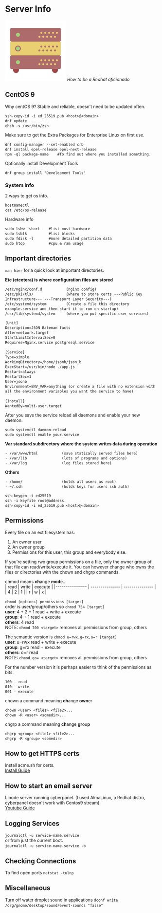 # Server Info 
![Server Info](./svgs/servers.svg "Server Info")
*How to be a Redhat aficionado*

## CentOS 9
Why centOS 9? Stable and reliable, doesn't need to be updated often.  

    ssh-copy-id -i ed_25519.pub <host>@<domain>  
    dnf update
    chsh -s /usr/bin/zsh

Make sure to get the Extra Packages for Enterprise Linux on first use.

    dnf config-manager --set-enabled crb
    dnf install epel-release epel-next-release
    rpm -ql package-name    #To find out where you installed something.

Optionally install Development Tools

    dnf group install "Development Tools"

### System Info 
2 ways to get os info. 

    hostnamectl
    cat /etc/os-release
    
Hardware info

    sudo lshw -short    #list most hardware  
    sudo lsblk          #list blocks  
    sudo fdisk -l       #more detailed partition data  
    sudo htop           #cpu & ram usage

## Important directories

`man hier` for a quick look at important directories.

**Etc (etcetera) is where configuration files are stored**

```
/etc/nginx/conf.d           (nginx config)
/etc/pki/tls/               (where to store certs ---Public Key Infrastructure--- ---Transport Layer Security---)
/etc/systemd/system         (Create a file this directory example.service and then start it to run on startup)
/usr/lib/systemd/system     (where you put specific user services)
```

```
[Unit]
Description=JSON Bateman facts
After=network.target
StartLimitIntervalSec=0
Requires=Nginx.service postgresql.service

[Service]
Type=simple
WorkingDirectory=/home/jsonb/json_b
ExecStart=/usr/bin/node ./app.js
Restart=always
RestartSec=1
User=jsonb
Environment=ENV_VAR=anything (or create a file with no extension with all the environment variables you want the service to have)

[Install]
WantedBy=multi-user.target
```

After you save the service reload all daemons and enable your new daemon. 
```
sudo systemctl daemon-reload
sudo systemctl enable your.service
```

**Var standard subdirectory where the system writes data during operation**

```
- /var/www/html           (save statically served files here)
- /var/lib                (lots of programs and options)
- /var/log                (log files stored here)
```

**Others**

```
- /home/                  (holds all users as root)
- ~/.ssh                  (holds keys for users ssh auth)
```

``` 
ssh-keygen -t ed25519
ssh -i keyfile root@address
ssh-copy-id -i ed_25519.pub <host>@<domain>  
```

## Permissions
Every file on an ext filesystem has:

1. An owner user  
2. An owner group  
3. Permissions for this user, this group and everybody else.  

If you're setting rwx group permissions on a file, only the owner group of that file can read/write/execute it. You can however change who owns the files or directories with the chown and chgrp commands.

chmod means **ch**ange **mod**e...  
| read    | write    | execute    |
|---------------- | --------------- | --------------- |
| 4    | 2    | 1    |
| r    | w    | x    |
  
`chmod [options] permissions [target]`  
order is user/group/others so `chmod 754 [target]`  
**user**: 4 + 2 + 1 read + write + execute  
**group**: 4 + 1 read + execute  
**others**: 4 read  
NOTE: `chmod 700 <target>` removes all permissions from group, others  
  
The semantic version is `chmod u=rwx,g=rx,o=r [target]`  
**user**: u=rwx read + write + execute  
**group**: g=rx read + execute  
**others**: o=r read  
NOTE: `chmod go= <target>` removes all permissions from group, others   

For the number version it is perhaps easier to think of the permissions as bits:  

    100 - read  
    010 - write  
    001 - execute  

chown a command meaning **ch**ange **own**er

    chown <user> <file1> <file2>...
    chown -R <user> <somedir>...

chgrp a command meaning **ch**ange **gr**ou**p**

    chgrp <group> <file1> <file2>...
    chgrp -R <group> <somedir>
    
## How to get HTTPS certs

install acme.sh for certs.   
[Install Guide](https://decovar.dev/blog/2021/04/05/acme-sh-instead-of-certbot/)

## How to start an email server

Linode server running cyberpanel.  (I used AlmaLinux, a Redhat distro, cyberpanel doesn't work with Centos9 stream).  
[Youtube Guide](https://www.youtube.com/watch?v=8G93NVWkXZk)  

## Logging Services
`journalctl -u service-name.service`  
or from just the current boot.  
`journalctl -u service-name.service -b`

## Checking Connections
To find open ports
`netstat -tulnp`

## Miscellaneous
Turn off water droplet sound in applications
`dconf write /org/gnome/desktop/sound/event-sounds "false"`
